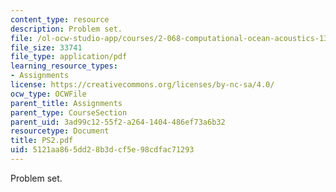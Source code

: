 ```yaml
---
content_type: resource
description: Problem set.
file: /ol-ocw-studio-app/courses/2-068-computational-ocean-acoustics-13-853-spring-2003/5121aa865dd28b3dcf5e98cdfac71293_PS2.pdf
file_size: 33741
file_type: application/pdf
learning_resource_types:
- Assignments
license: https://creativecommons.org/licenses/by-nc-sa/4.0/
ocw_type: OCWFile
parent_title: Assignments
parent_type: CourseSection
parent_uid: 3ad99c12-55f2-a264-1404-486ef73a6b32
resourcetype: Document
title: PS2.pdf
uid: 5121aa86-5dd2-8b3d-cf5e-98cdfac71293
---
```

Problem set.